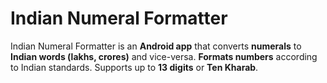 # Indian Numeral Formatter

Indian Numeral Formatter is an **Android app** that converts **numerals** to **Indian words (lakhs, crores)** and vice-versa. **Formats numbers** according to Indian standards. Supports up to **13 digits** or **Ten Kharab**.
